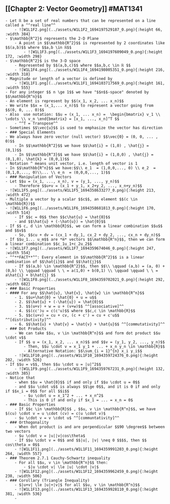 ## [[Chapter 2: Vector Geometry]] #MAT1341
	- Let ℝ be a set of real numbers that can be represented on a line called a ^^real line^^
		- ![W1L1F2.png](../assets/W1L1F2_1694197529187_0.png){:height 66, :width 384}
	- $\mathbb{R^2}$ represents the 2-D Plane
		- A point in $$\mathbb{R^2}$$ is represented by 2 coordinates like $$(a,b)$$ where $$a,b \in ℝ$$
			- ![W1L1F3.png](../assets/W1L1F3_1694197609049_0.png){:height 172, :width 298}
	- $\mathbb{R^2}$ is the 3-D space
		- Represented by $$(a,b,c)$$ where $$a,b,c \in ℝ $$
		- ![W1L1F4.png](../assets/W1L1F4_1694198005351_0.png){:height 216, :width 318}
	- Magnitude or length of a vector is defined by
		- ![W1L1F1.png](../assets/W1L1F1_1694103717569_0.png){:height 161, :width 555}
	- For any integer $$ n \ge 1$$ we have "$$n$$-space" denoted by $$\mathbb{R^n}$$
	- An element is represent by $$(x_1, x_2, ... x_n)$$
	- We write $$x = (x_1,... x_n)$$ to represent a vector going from $$(0, 0, ... 0)$$
	- Also  use notation: $$u = (x_1, ... x_n) =  \begin{bmatrix} v_1 \\ \vdots \\ v_n \end{bmatrix} = [x_1, ..., x_n]^T $$
		- ^^T = Transpose^^
	- Sometimes $$\vec{u}$$ is used to emphasize the vector has direction
	- ### Special Elements
	- We always have zero vector (null vector) $$\vec{0} = (0, 0, ... , 0)$$
		- In $$\mathbb{R^2}$$ we have $$\hat{i} = (1,0) , \hat{j} = (0,1)$$
		- In $$\mathbb{R^3}$$ we have $$\hat{i} = (1,0,0) , \hat{j} = (0,1,0), \hat{k} = (0,0,1)$$
	- Notation ^ means unit vector, i.e. length of vector is 1
	- In $$\mathbb{R^n}$$ we have:$$\\ e_1  = (1,0,0,..., 0) \\ e_2  = (0,1,0,..., 0)\\... \\ e_n  = (0,0,0,..., 1)$$
	- ### Manipulation of Vectors
	- Let $$u = (x_1, ..., x_n), v = (y_1, ..., y_n)$$
		- Therefore $$u+v = (x_1 + y_1, x_2+y_2, ..., x_n+y_n)$$
	- ![W1L1F5.png](../assets/W1L1F5_1694358633277_0.png){:height 213, :width 472}
	- Multiple a vector by a scalar $$c$$, an element $$(c \in \mathbb{R})$$
	- ![W1L1F6.png](../assets/W1L1F6_1694358681813_0.png){:height 170, :width 514}
		- If $$c = 0$$ then $$c\hat{u} = \hat{0}$$
		- and $$\hat{u} + (-\hat{u}) = \hat{0}$$
	- If $$ c, d \in \mathbb{R}$$, we can form a linear combination $$u$$ and $$v$$
		- So, $$cu + dv = (cx_1 + dy_1, cx_2 + dy_2, ..., cx_n + dy_n)$$
	- If $$u_1... u_m$$ are *m* vectors $$\mathbb{R^n}$$, then we can form a linear combination $$c_1u_1+c_2u_2$$
	- ![W1L1F7.png](../assets/W1L1F7_1694359674046_0.png){:height 247, :width 554}
	- ^^**FACT**^^: Every element in $$\mathbb{R^2}$$ is a linear combination of $$\hat{i}$$ and $$\hat{j}$$
		- If $$(a,b) \in \mathbb{R^2}$$, then $$\\ \qquad (a,b) = (a, 0) + (0,b) \\ \qquad \qquad \ \ = a(1,0) + b(0,1) \\ \qquad \qquad \ \ = a\hat{i} + b\hat{j} $$
		- ![W1L1F8.png](../assets/W1L1F8_1694359702021_0.png){:height 292, :width 682}
	- ### Basic Properties
	- #### For any $$\hat{u}, \hat{v}, \hat{w} \in \mathbb{R^n}$$
		- 1. $$u+\hat{0} = \hat{0} + u = u$$
		- 2. $$\hat{u} + (-\hat{u}) = \hat{0}$$
		- 3. $$(u+v) + w = u + (v+w)$$ ^^[associative]^^
		- 4. $$(cc')u = c(c'u)$$ where $$c,c \in \mathbb{R}$$
		- 5. $$c(u+v) = cu + cv, (c + c') = cu + c'u$$ ^^[distributivity]^^
		- 6. $$\hat{u} + \hat{v} = \hat{v} + \hat{u}$$ ^^[commutativity]^^
	- ### Dot Products
		- We can take $$u, v \in \mathbb{R^n}$$ and form dot product $$u \cdot v$$
		- If $$ u = (x_1, x_2, ... x_n)$$ and $$v = (y_1, y_2, ..., y_n)$$
			- Then, $$u \cdot v = x_1 y_1 + ... + x_n y_n \in \mathbb{R}$$
			- Alternative Notation: $$\sum_{i = 1}^{n} x_i y_i$$
		- ![W1L1F10.png](../assets/W1L1F10_1694359724376_0.png){:height 202, :width 526}
	- If $$u = v$$, then $$u \cdot u = |u|^2$$
		- ![W1L1F9.png](../assets/W1L1F9_1694359767231_0.png){:height 132, :width 385}
	- Notice that
		- when $$u = \hat{0}$$ if and only if $$u \cdot u = 0$$
		- and $$u \cdot u$$ is always $$\ge 0$$, and it is 0 if and only if $$x_i = 0$$ for all $$i$$
			- $u \cdot u = x_1^2 + ... + x_n^2$
			- This is 0 if and only if $x_1 = ... = x_n = 0$
	- ### Basic Properties
		- If $$c \in \mathbb{R}$$ , $$u, v \in \mathbb{R^n}$$, we have $(cu) \cdot v = u \cdot (cv) = c(u \cdot v)$
		- $u \cdot v = v \cdot u$ ^^[communtativity]^^
	- ### Orthogonality
		- When dot product is and are perpendicular $$90 \degree$$ between two vectors
		- $u \cdot v = |u||v|cos\theta$
		- If $$u \cdot v = 0$$ and $$|u|, |v| \neq 0 $$$$, then $$ cos\theta = 0$$
		- ![W1L1F11.png](../assets/W1L1F11_1694359991203_0.png){:height 264, :width 557}
	- ### Theorem 2.7.1 Cauchy-Schwartz inequality
		- For all $$u, v \in \mathbb{R^n}$$ then:
			- $|u \cdot v| \le |u| \cdot |v|$
		- ![W1L1F12.png](../assets/W1L1F12_1694359962459_0.png){:height 238, :width 506}
	- ### Corollary (Triangle Inequality)
		- $|u+v| \le |u|+|v|$ for all $$u, v \in \mathbb{R^n}$$
		- ![W1L1F13.png](../assets/W1L1F13_1694359928110_0.png){:height 381, :width 536}
		-